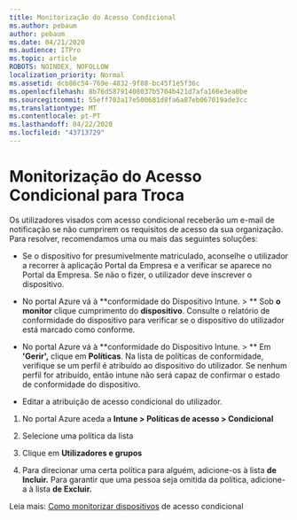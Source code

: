 ```yaml
---
title: Monitorização do Acesso Condicional
ms.author: pebaum
author: pebaum
ms.date: 04/21/2020
ms.audience: ITPro
ms.topic: article
ROBOTS: NOINDEX, NOFOLLOW
localization_priority: Normal
ms.assetid: dcb86c54-769e-4832-9f88-bc45f1e5f36c
ms.openlocfilehash: 8b76d58791408037b5704b421d7afa166e3ea0be
ms.sourcegitcommit: 55eff703a17e500681d8fa6a87eb067019ade3cc
ms.translationtype: MT
ms.contentlocale: pt-PT
ms.lasthandoff: 04/22/2020
ms.locfileid: "43713729"
---
```

# <a name="monitoring-conditional-access-for-exchange"></a>Monitorização do Acesso Condicional para Troca

Os utilizadores visados com acesso condicional receberão um e-mail de notificação se não cumprirem os requisitos de acesso da sua organização. Para resolver, recomendamos uma ou mais das seguintes soluções:
  
- Se o dispositivo for presumivelmente matriculado, aconselhe o utilizador a recorrer à aplicação Portal da Empresa e a verificar se aparece no Portal da Empresa. Se não o fizer, o utilizador deve inscrever o dispositivo.
    
- No portal Azure vá à **conformidade do Dispositivo Intune. \> ** Sob **o monitor** clique cumprimento do **dispositivo**. Consulte o relatório de conformidade do dispositivo para verificar se o dispositivo do utilizador está marcado como conforme. 
    
- No portal Azure vá à **conformidade do Dispositivo Intune. \> ** Em **'Gerir',** clique em **Políticas**. Na lista de políticas de conformidade, verifique se um perfil é atribuído ao dispositivo do utilizador. Se nenhum perfil for atribuído, então intune não será capaz de confirmar o estado de conformidade do dispositivo. 
    
- Editar a atribuição de acesso condicional do utilizador.
    
1. No portal Azure aceda a **Intune \> Políticas de acesso \> Condicional**
    
2. Selecione uma política da lista
    
3. Clique em **Utilizadores e grupos**
    
4. Para direcionar uma certa política para alguém, adicione-os à lista **de Incluir.** Para garantir que uma pessoa seja omitida da política, adicione-a à lista **de Excluir.** 
    
Leia mais: [Como monitorizar dispositivos](https://docs.microsoft.com/intune/conditional-access-exchange-monitor) de acesso condicional
  

